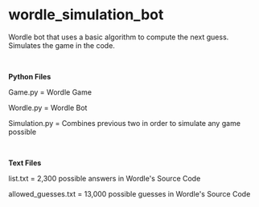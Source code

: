# wordle_simulation_bot
Wordle bot that uses a basic algorithm to compute the next guess. Simulates the game in the code.


<br />

**Python Files**

Game.py = Wordle Game

Wordle.py = Wordle Bot

Simulation.py = Combines previous two in order to simulate any game possible


<br />

**Text Files**

list.txt = 2,300 possible answers in Wordle's Source Code

allowed_guesses.txt = 13,000 possible guesses in Wordle's Source Code
